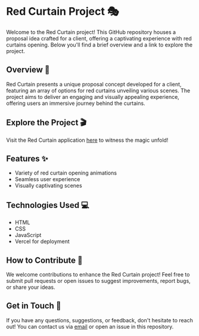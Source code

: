 # Red Curtain Project 🎭

Welcome to the Red Curtain project! This GitHub repository houses a proposal idea crafted for a client, offering a captivating experience with red curtains opening. Below you'll find a brief overview and a link to explore the project.

## Overview 🚀

Red Curtain presents a unique proposal concept developed for a client, featuring an array of options for red curtains unveiling various scenes. The project aims to deliver an engaging and visually appealing experience, offering users an immersive journey behind the curtains.

## Explore the Project 🎬

Visit the Red Curtain application [here](https://red-curtain.vercel.app/) to witness the magic unfold!

## Features ✨

- Variety of red curtain opening animations
- Seamless user experience
- Visually captivating scenes

## Technologies Used 💻

- HTML
- CSS
- JavaScript
- Vercel for deployment

## How to Contribute 🤝

We welcome contributions to enhance the Red Curtain project! Feel free to submit pull requests or open issues to suggest improvements, report bugs, or share your ideas.

## Get in Touch 📧

If you have any questions, suggestions, or feedback, don't hesitate to reach out! You can contact us via [email](mailto:davebenner14@email.com) or open an issue in this repository.
